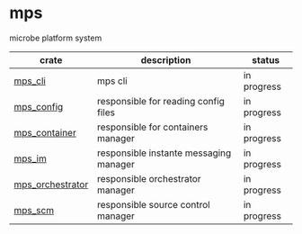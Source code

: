 # mps

microbe platform system

| crate                 | description                              | status        |
| -----------------     | ---------------------------------------- | ------------- |
| [mps_cli][0]          | mps cli                                  | in progress   |
| [mps_config][3]       | responsible for reading config files     | in progress   |
| [mps_container][4]    | responsible for containers manager       | in progress   |
| [mps_im][2]           | responsible instante messaging manager   | in progress   |
| [mps_orchestrator][5] | responsible orchestrator manager         | in progress   |
| [mps_scm][1]          | responsible source control manager       | in progress   |

[0]: ./crates/mps_cli/README.md
[1]: ./crates/mps_scm/README.md
[2]: ./crates/mps_im/README.md
[3]: ./crates/mps_config/README.md
[4]: ./crates/mps_container/README.md
[5]: ./crates/mps_orchestrator/README.md
